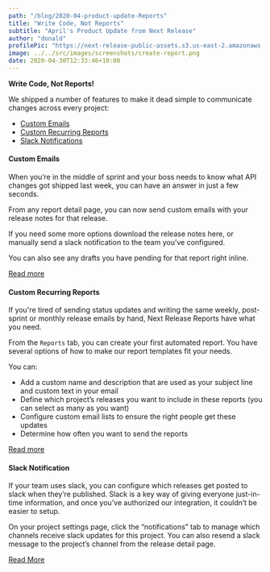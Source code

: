 ```yaml
---
path: "/blog/2020-04-product-update-Reports"
title: "Write Code, Not Reports"
subtitle: "April's Product Update from Next Release"
author: "donald"
profilePic: "https://next-release-public-assets.s3.us-east-2.amazonaws.com/donald_profile_pic.jpeg"
image: ../../src/images/screenshots/create-report.png
date: 2020-04-30T12:33:46+10:00
---
```


**Write Code, Not Reports!**

We shipped a number of features to make it dead simple to communicate changes across every project:

-   [Custom Emails](https://www.nextrelease.io/kb/manual-email-reports)
-   [Custom Recurring Reports](http://www.nextrelease.io/kb/introduction-to-reports)
-   [Slack Notifications](https://www.nextrelease.io/kb/slack-integration)

#### Custom Emails

When you’re in the middle of sprint and your boss needs to know what API changes got shipped last week, you can have an answer in just a few seconds.

From any report detail page, you can now send custom emails with your release notes for that release.

If you need some more options download the release notes here, or manually send a slack notification to the team you’ve configured.

You can also see any drafts you have pending for that report right inline.

[Read more](https://www.nextrelease.io/kb/manual-email-reports)

#### Custom Recurring Reports

If you're tired of sending status updates and writing the same weekly, post-sprint or monthly release emails by hand, Next Release Reports have what you need.

From the `Reports` tab, you can create your first automated report. You have several options of how to make our report templates fit your needs.

You can:

-   Add a custom name and description that are used as your subject line and custom text in your email
-   Define which project’s releases you want to include in these reports (you can select as many as you want)
-   Configure custom email lists to ensure the right people get these updates
-   Determine how often you want to send the reports

[Read more](https://www.nextrelease.io/kb/introduction-to-reports)

#### Slack Notification

If your team uses slack, you can configure which releases get posted to slack when they’re published. Slack is a key way of giving everyone just-in-time information, and once you’ve authorized our integration, it couldn’t be easier to setup.

On your project settings page, click the “notifications” tab to manage which channels receive slack updates for this project. You can also resend a slack message to the project’s channel from the release detail page.

[Read More](https://www.nextrelease.io/kb/slack-integration)

